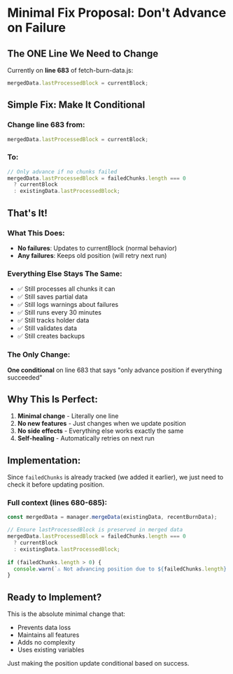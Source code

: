 # Minimal Fix Proposal: Don't Advance on Failure

## The ONE Line We Need to Change

Currently on **line 683** of fetch-burn-data.js:
```javascript
mergedData.lastProcessedBlock = currentBlock;
```

## Simple Fix: Make It Conditional

### Change line 683 from:
```javascript
mergedData.lastProcessedBlock = currentBlock;
```

### To:
```javascript
// Only advance if no chunks failed
mergedData.lastProcessedBlock = failedChunks.length === 0 
  ? currentBlock 
  : existingData.lastProcessedBlock;
```

## That's It!

### What This Does:
- **No failures**: Updates to currentBlock (normal behavior)
- **Any failures**: Keeps old position (will retry next run)

### Everything Else Stays The Same:
- ✅ Still processes all chunks it can
- ✅ Still saves partial data 
- ✅ Still logs warnings about failures
- ✅ Still runs every 30 minutes
- ✅ Still tracks holder data
- ✅ Still validates data
- ✅ Still creates backups

### The Only Change:
**One conditional** on line 683 that says "only advance position if everything succeeded"

## Why This Is Perfect:

1. **Minimal change** - Literally one line
2. **No new features** - Just changes when we update position
3. **No side effects** - Everything else works exactly the same
4. **Self-healing** - Automatically retries on next run

## Implementation:

Since `failedChunks` is already tracked (we added it earlier), we just need to check it before updating position.

### Full context (lines 680-685):
```javascript
const mergedData = manager.mergeData(existingData, recentBurnData);

// Ensure lastProcessedBlock is preserved in merged data
mergedData.lastProcessedBlock = failedChunks.length === 0 
  ? currentBlock 
  : existingData.lastProcessedBlock;
  
if (failedChunks.length > 0) {
  console.warn(`⚠️ Not advancing position due to ${failedChunks.length} failed chunks`);
}
```

## Ready to Implement?

This is the absolute minimal change that:
- Prevents data loss
- Maintains all features
- Adds no complexity
- Uses existing variables

Just making the position update conditional based on success.